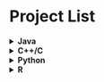 <h1>Project List</h1>



<details>
  <summary><b>Java</b></summary>
  <ul>
    <li><a href="https://github.com/dryadd44651/Flashcard">Flashcard</a>
    <li><a href="https://github.com/dryadd44651/Hadoop">Hadoop</a>
  
  <li><details>
    <summary><b>Distributed System</b></summary>
    <ul>
      <li><a href="https://github.com/dryadd44651/Maekawa-Algorithm">Maekawa-Algorithm</a></li>
      <li><a href="https://github.com/dryadd44651/Ricart-Agrawala-algorithm">Ricart-Agrawala-algorithm</a></li>
    </ul>
   </details>
   </ul>
</details>


<details>
  <summary><b>C++/C</b></summary>
  <ul>
    <li><a href="https://github.com/dryadd44651/Enhancement-and-Deblurring">Enhancement-and-Deblurring</a>
    <li><a href="https://github.com/dryadd44651/GoogleFileSystem">GoogleFileSystem</a>
  </ul>
</details>



<details>
  <summary><b>Python</b></summary>
  <ul>
    <li><a href="https://github.com/dryadd44651/Digit-Recognizer">Digit-Recognizer</a>
  </ul>
</details>


<details>
  <summary><b>R</b></summary>
  <ul>
    <li><a href="https://github.com/dryadd44651/Data_comparison">Data-comparison</a>
    <li><a href="https://github.com/dryadd44651/Data_Estimation_and_simulation">Data-Estimation-and-simulation</a>
    <li><a href="https://github.com/dryadd44651/Multiple-Linear-Regression">Multiple-Linear-Regression</a>
  </ul>
</details>



